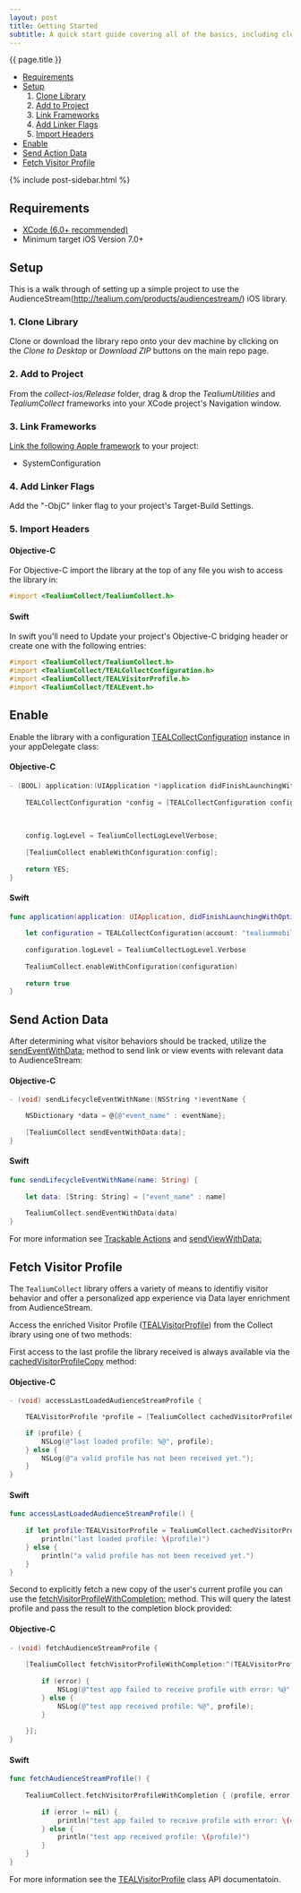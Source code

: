 ```yaml
---
layout: post
title: Getting Started
subtitle: A quick start guide covering all of the basics, including cloning a library, adding code to a project, linking frameworks, adding linker flags, and importing headers.
---
```

<!--more--> 

<div class="sidebar">
    <div class="context_container pageNavigation_wrapper">
        <span class="context_title">{{ page.title }}</span>
        <ul class="pageNavigation">
            <li><a href="getting-started.html#requirements">Requirements</a></li>
            <li><a href="getting-started.html#setup">Setup</a>
                <ol>
                    <li><a href="getting-started.html#clone-library">Clone Library</a></li>
                    <li><a href="getting-started.html#add-to-project">Add to Project</a></li>
                    <li><a href="getting-started.html#link-frameworks">Link Frameworks</a></li>
                    <li><a href="getting-started.html#add-linker-flags">Add Linker Flags</a></li>
                    <li><a href="getting-started.html#import-headers">Import Headers</a></li>
                </ol>
            </li>
            <li><a href="getting-started.html#enable">Enable</a></li>
            <li><a href="getting-started.html#send-action-data">Send Action Data</a></li>
            <li><a href="getting-started.html#fetch-visitor-profile">Fetch Visitor Profile</a></li>
        </ul>
    </div>
    {% include post-sidebar.html %}
</div>

 
## <span id="requirements"/> Requirements

- [XCode (6.0+ recommended)](https://developer.apple.com/xcode/downloads/)
- Minimum target iOS Version 7.0+


## <span id="setup"/>Setup
This is a walk through of setting up a simple project to use the AudienceStream(http://tealium.com/products/audiencestream/) iOS library.

### <span id="clone-library"/> 1. Clone Library

Clone or download the library repo onto your dev machine by clicking on the *Clone to Desktop* or *Download ZIP* buttons on the main repo page.

### <span id="add-to-project"/> 2. Add to Project

From the *collect-ios/Release* folder, drag & drop the *TealiumUtilities* and *TealiumCollect* frameworks into your XCode project's Navigation window.

### <span id="link-frameworks"/> 3. Link Frameworks

[Link the following Apple framework](https://developer.apple.com/library/ios/recipes/xcode_help-project_editor/Articles/AddingaLibrarytoaTarget.html) to your project:

- SystemConfiguration

### <span id="add-linker-flags"/> 4. Add Linker Flags

Add the "-ObjC" linker flag to your project's Target-Build Settings.

### <span id="import-headers"/> 5. Import Headers

#### Objective-C
For Objective-C import the library at the top of any file you wish to access the library in:

```objective-c
#import <TealiumCollect/TealiumCollect.h>
```
#### Swift

In swift you'll need to Update your project's Objective-C bridging header or create one with the following entries:

```objective-c
#import <TealiumCollect/TealiumCollect.h>
#import <TealiumCollect/TEALCollectConfiguration.h>
#import <TealiumCollect/TEALVisitorProfile.h>
#import <TealiumCollect/TEALEvent.h>
```

## <span id="enable"/> Enable

Enable the library with a configuration [TEALCollectConfiguration](documentation/html/Classes/TEALCollectConfiguration.html) instance in your appDelegate class:

#### Objective-C

```objective-c
- (BOOL) application:(UIApplication *)application didFinishLaunchingWithOptions:(NSDictionary *)launchOptions {
    
    TEALCollectConfiguration *config = [TEALCollectConfiguration configurationWithAccount:@"tealiummobile"
                                                                                  profile:@"demo"
                                                                              environment:@"dev"];
    
    config.logLevel = TealiumCollectLogLevelVerbose;
    
    [TealiumCollect enableWithConfiguration:config];
    
    return YES;
}
```

#### Swift

```swift
func application(application: UIApplication, didFinishLaunchingWithOptions launchOptions: [NSObject: AnyObject]?) -> Bool {
    
    let configuration = TEALCollectConfiguration(account: "tealiummobile", profile: "demo", environment: "dev")
    
    configuration.logLevel = TealiumCollectLogLevel.Verbose
    
    TealiumCollect.enableWithConfiguration(configuration)
    
    return true
}
```

## <span id="send-action-data"/> Send Action Data

After determining what visitor behaviors should be tracked, utilize the [sendEventWithData:](documentation/html/Classes/TealiumCollect.html#//api/name/sendEventWithData:) method to send link or view events with relevant data to AudienceStream:

#### Objective-C

```objective-c
- (void) sendLifecycleEventWithName:(NSString *)eventName {

    NSDictionary *data = @{@"event_name" : eventName};
    
    [TealiumCollect sendEventWithData:data];
}
```
#### Swift

```swift
func sendLifecycleEventWithName(name: String) {
    
    let data: [String: String] = ["event_name" : name]
    
    TealiumCollect.sendEventWithData(data)
}
```

For more information see [Trackable Actions](trackable-actions.html) and [sendViewWithData:](documentation/html/Classes/TealiumCollect.html#//api/name/sendViewWithData:) 

## <span id="fetch-visitor-profile"/> Fetch Visitor Profile

The ```TealiumCollect``` library offers a variety of means to identifiy visitor behavior and offer a personalized app experience via  Data layer enrichment from AudienceStream.

Access the enriched Visitor Profile ([TEALVisitorProfile](documentation/html/Classes/TEALVisitorProfile.html)) from the Collect ibrary using one of two methods:

First access to the last profile the library received is always available via the [cachedVisitorProfileCopy](documentation/html/Classes/TealiumCollect.html#//api/name/cachedVisitorProfileCopy)  method:

#### Objective-C

```objective-c
- (void) accessLastLoadedAudienceStreamProfile {

    TEALVisitorProfile *profile = [TealiumCollect cachedVisitorProfileCopy];

    if (profile) {
        NSLog(@"last loaded profile: %@", profile);
    } else {
        NSLog(@"a valid profile has not been received yet.");
    }
}
```

#### Swift

```swift
func accessLastLoadedAudienceStreamProfile() {
    
    if let profile:TEALVisitorProfile = TealiumCollect.cachedVisitorProfileCopy() {
        println("last loaded profile: \(profile)")
    } else {
        println("a valid profile has not been received yet.")
    }
}
```

Second to explicitly fetch a new copy of the user's current profile you can use the [fetchVisitorProfileWithCompletion:](documentation/html/Classes/TealiumCollect.html#//api/name/fetchVisitorProfileWithCompletion:) method.  This will query the latest profile and pass the result to the completion block provided:

#### Objective-C

```objective-c
- (void) fetchAudienceStreamProfile {
    
    [TealiumCollect fetchVisitorProfileWithCompletion:^(TEALVisitorProfile *profile, NSError *error) {
       
        if (error) {
            NSLog(@"test app failed to receive profile with error: %@", [error localizedDescription]);
        } else {
            NSLog(@"test app received profile: %@", profile);
        }
        
    }];
}
```

#### Swift

```swift
func fetchAudienceStreamProfile() {
    
    TealiumCollect.fetchVisitorProfileWithCompletion { (profile, error) -> Void in
        
        if (error != nil) {
            println("test app failed to receive profile with error: \(error.localizedDescription)")
        } else {
            println("test app received profile: \(profile)")
        }
    }
}
```

For more information see the [TEALVisitorProfile](documentation/html/Classes/TEALVisitorProfile.html) class API documentatoin. 
